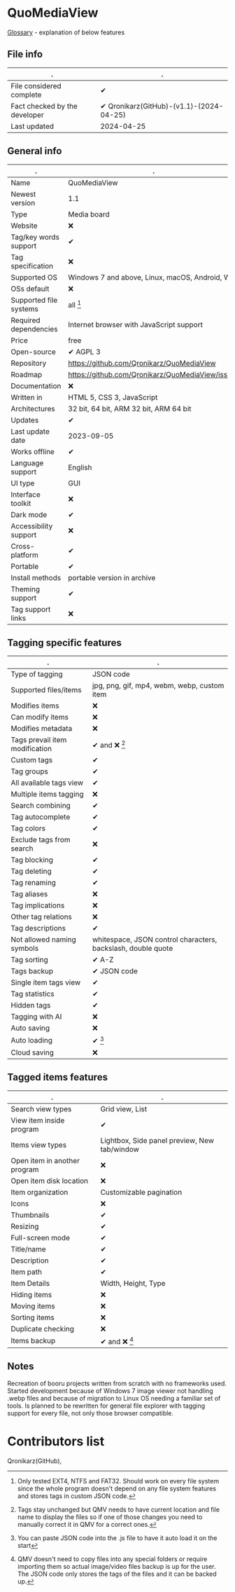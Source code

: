 # QuoMediaView
[Glossary](glossary.md) - explanation of below features

## File info
. | . |
---|---
File considered complete | ✔
Fact checked by the developer | ✔ Qronikarz(GitHub)-(v1.1)-(2024-04-25)
Last updated | 2024-04-25

## General info
. | . |
---|---
Name | QuoMediaView
Newest version | 1.1
Type | Media board
Website | ❌
Tag/key words support | ✔
Tag specification | ❌
Supported OS | Windows 7 and above, Linux, macOS, Android, Web
OSs default | ❌
Supported file systems | all [^1]
Required dependencies | Internet browser with JavaScript support
Price | free
Open-source | ✔ AGPL 3
Repository | https://github.com/Qronikarz/QuoMediaView
Roadmap | https://github.com/Qronikarz/QuoMediaView/issues
Documentation | ❌
Written in | HTML 5, CSS 3, JavaScript
Architectures | 32 bit, 64 bit, ARM 32 bit, ARM 64 bit
Updates | ✔
Last update date | 2023-09-05
Works offline | ✔
Language support | English
UI type | GUI
Interface toolkit | ❌
Dark mode | ✔
Accessibility support | ❌
Cross-platform | ✔
Portable | ✔
Install methods | portable version in archive
Theming support | ✔
Tag support links | ❌

## Tagging specific features
. | . |
---|---
Type of tagging | JSON code
Supported files/items | jpg, png, gif, mp4, webm, webp, custom item
Modifies items | ❌
Can modify items | ❌
Modifies metadata | ❌
Tags prevail item modification | ✔ and ❌ [^2]
Custom tags | ✔
Tag groups | ✔
All available tags view | ✔
Multiple items tagging | ❌
Search combining | ✔
Tag autocomplete | ✔
Tag colors | ✔
Exclude tags from search | ❌
Tag blocking | ✔
Tag deleting | ✔
Tag renaming | ✔
Tag aliases | ❌
Tag implications | ❌
Other tag relations | ❌
Tag descriptions | ✔
Not allowed naming symbols | whitespace, JSON control characters, backslash, double quote
Tag sorting | ✔ A-Z
Tags backup | ✔ JSON code
Single item tags view | ✔
Tag statistics | ✔
Hidden tags | ✔
Tagging with AI | ❌
Auto saving | ❌
Auto loading | ✔ [^3]
Cloud saving | ❌

## Tagged items features
. | . |
---|---
Search view types | Grid view, List
View item inside program | ✔
Items view types | Lightbox, Side panel preview, New tab/window
Open item in another program | ❌
Open item disk location | ❌
Item organization | Customizable pagination
Icons | ❌
Thumbnails | ✔
Resizing | ✔
Full-screen mode | ✔
Title/name | ✔
Description | ✔
Item path | ✔
Item Details | Width, Height, Type
Hiding items | ❌
Moving items | ❌
Sorting items | ❌
Duplicate checking | ❌
Items backup | ✔ and ❌ [^4]

## Notes
Recreation of booru projects written from scratch with no frameworks used. Started development because of Windows 7 image viewer not handling .webp files and because of migration to Linux OS needing a familiar set of tools. Is planned to be rewritten for general file explorer with tagging support for every file, not only those browser compatible.

# Contributors list
Qronikarz(GitHub), 

[^1]: Only tested EXT4, NTFS and FAT32. Should work on every file system since the whole program doesn't depend on any file system features and stores tags in custom JSON code.
[^2]: Tags stay unchanged but QMV needs to have current location and file name to display the files so if one of those changes you need to manually correct it in QMV for a correct ones.
[^3]: You can paste JSON code into the .js file to have it auto load it on the start
[^4]: QMV doesn't need to copy files into any special folders or require importing them so actual image/video files backup is up for the user. The JSON code only stores the tags of the files and it can be backed up.
